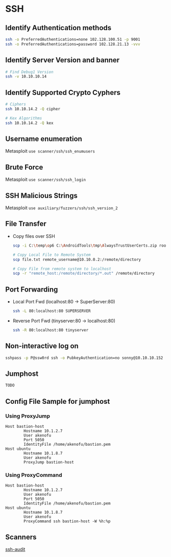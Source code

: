 # SSH
## Identify Authentication methods
```bash
ssh -o PreferredAuthentications=none 102.128.100.51 -p 9001
ssh -o PreferredAuthentications=password 102.128.21.13 -vvv
```

## Identify Server Version and banner
```bash
# Find Debug1 Version
ssh -v 10.10.10.14
```

## Identify Supported Crypto Cyphers
```bash
# Ciphers
ssh 10.10.14.2 -Q cipher

# Kex Algorithms
ssh 10.10.14.2 -Q kex
```

## Username enumeration
Metasploit `use scanner/ssh/ssh_enumusers`

## Brute Force
Metasploit `use scanner/ssh/ssh_login`

## SSH Malicious Strings
Metasploit `use auxiliary/fuzzers/ssh/ssh_version_2`

## File Transfer
- Copy files over SSH
	```bash
	scp -i C:\temp\op6 C:\AndroidTools\tmp\AlwaysTrustUserCerts.zip root@192.168.1.17:/sdcard
	
	# Copy Local File to Remote System
	scp file.txt remote_username@10.10.0.2:/remote/directory
	
	# Copy File from remote system to localhost
	scp -r "remote_host:/remote/directory/*.out" /remote/directory
	
	```
	
	
## Port Forwarding
- Local Port  Fwd (localhost:80 -> SuperServer:80)
	```bash
	ssh -L 80:localhost:80 SUPERSERVER
	```
- Reverse Port Fwd (tinyserver:80 -> localhost:80)
	```bash
	ssh -R 80:localhost:80 tinyserver
	``` 


## Non-interactive log on
```bash
sshpass -p P@ssw0rd ssh -o PubkeyAuthentication=no sonny@10.10.10.152
```

## Jumphost
```bash
TODO
```

## Config File Sample for jumphost
### Using ProxyJump
```vim
Host bastion-host
        Hostname 10.1.2.7
        User akenofu
        Port 5050
        IdentityFile /home/akenofu/bastion.pem
Host ubuntu
        Hostname 10.1.8.7
        User akenofu
		ProxyJump bastion-host
```

### Using ProxyCommand
```vim
Host bastion-host
        Hostname 10.1.2.7
        User akenofu
        Port 5050
        IdentityFile /home/akenofu/bastion.pem
Host ubuntu
        Hostname 10.1.8.7
        User akenofu
        ProxyCommand ssh bastion-host -W %h:%p
```

## Scanners
[ssh-audit](https://github.com/jtesta/ssh-audit#ssh-audit)
